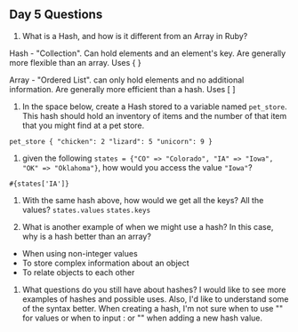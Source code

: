 ## Day 5 Questions

1. What is a Hash, and how is it different from an Array in Ruby?

  Hash - "Collection". Can hold elements and an element's key. Are generally more flexible than an array. Uses { }

  Array - "Ordered List". can only hold elements and no additional information. Are generally more efficient than a hash. Uses [ ]

1. In the space below, create a Hash stored to a variable named `pet_store`.  This hash should hold an inventory of items and the number of that item that you might find at a pet store.

  `pet_store {
    "chicken": 2
    "lizard": 5
    "unicorn": 9
  }`


1. given the following `states = {"CO" => "Colorado", "IA" => "Iowa", "OK" => "Oklahoma"}`, how would you access the value `"Iowa"`?

`#{states['IA']}`

1. With the same hash above, how would we get all the keys?  All the values?
`states.values`
`states.keys`


1. What is another example of when we might use a hash?  In this case, why is a hash better than an array?
 - When using non-integer values
 - To store complex information about an object
 - To relate objects to each other

1. What questions do you still have about hashes?
 I would like to see more examples of hashes and possible uses. Also, I'd like to understand some of the syntax better. When creating a hash, I'm not sure when to use "" for values or when to input : or "" when adding a new hash value.
